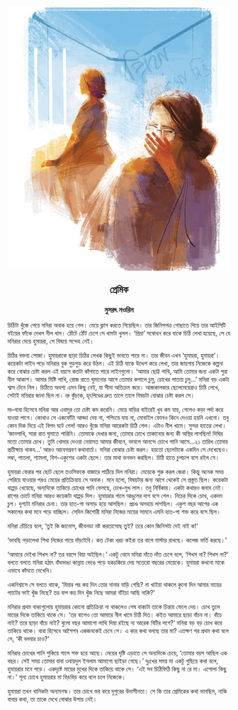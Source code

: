 <div align=center> <img align=center src='../images/prothomalo/প্রেমিক@নুসরৎ-নওরিন.jpg' width=500px >

<h2 align=center>প্রেমিক</h4><h3 align=center>নুসরৎ নওরিন</h3></div>

চিঠিটা খুঁজে পেয়ে মনিরা অবাক হয়ে গেল। মেয়ে ক্লাস করতে গিয়েছিল। তার জিনিসপত্র গোছাতে গিয়ে তার আইসিটি বইয়ের ফাঁকে দেখল নীল খাম। ঠোঁটে ঠোঁট চেপে সে খামটা খুলল। ‘প্রিয়া’ সম্বোধন করে যাকে চিঠি লেখা হয়েছে, সে যে মনিরার মেয়ে হুমায়রা, সে বিষয়ে সন্দেহ নেই।

চিঠির বক্তব্য সোজা। হুমায়রাকে ছাড়া চিঠির লেখক কিছুই ভাবতে পারে না। তার জীবন এখন ‘হুমায়রা, হুমায়রা’। কয়েকটা লাইন পড়ে মনিরার বুক গুড়গুড় করে উঠল। এই চিঠি যাকে উদ্দেশ করে লেখা, তার জায়গায় নিজেকে কল্পনা করে বোঝার চেষ্টা করল এই বয়সে কতটা কাঁপাতে পারে লাইনগুলো। ‘আমার ছোট্ট পাখি, আমি তোমার জন্য একটা পুরা নীল আকাশ। আমার মিষ্টি পাখি, রোজ রাতে ঘুমানোর আগে তোমার কপালে চুমু, চোখের পাতায় চুমু...’ মনিরা বড় একটা শ্বাস টেনে নিল। চিঠিতে অবশ্য এমন কিছু নেই, যা সীমা অতিক্রম করে। আজকালকার ছেলেমেয়েরাও চিঠি লেখে, সেটাই মনিরার জানা ছিল না। ভ্রু কুঁচকে, হৃৎপিণ্ডের দ্রুত তালে তালে বিষয়টা বোঝার চেষ্টা করল সে।

মা–বাবা হিসেবে মনিরা আর এবাদুর তো চেষ্টা কম করেনি। মেয়ে বাড়ির বাইরেই খুব কম যায়, গেলেও কড়া পর্দা করে যাওয়া লাগে। কোথাও সে একফোঁটা আড্ডা দেয় না, শপিংয়ে যায় না, মোবাইল ফোনও কিনে দেওয়া হয়নি এখনো। তবু কোন দিক দিয়ে এই বিপদ ঘটে গেল! আরও খুঁজে মনিরা আরেকটা চিঠি পেল। এটাও নীল খামে। সুন্দর হাতের লেখা। ‘জানপাখি, সারা রাত ঘুমাতে পারিনি। তোমাকে দেখার জন্য, তোমার চোখে তাকানোর জন্য কী অস্থির লাগছিল! দিঘির মতো তোমার চোখ। তুমি খোদার দেওয়া নেয়ামত আমার জীবনে, ভাবলে আনন্দে চোখে পানি আসে...২১ তারিখ তোমার প্রতীক্ষায় থাকব...’ আরও আবেগপ্রবণ কথাবার্তা। মনিরা বোঝার চেষ্টা করল। হয়তো ছেলেটাকে একদিন সে দেখেছেও। লম্বা, পাতলা, শ্যামলা, বিশ-একুশের একটা ছেলে। তার মাথা ভনভন করছিল। চিঠি হাতে চুপচাপ বসে রইল সে।

হুমায়রা ফেরার পর ছোট ছেলে তওসিফকে বাজারে পাঠিয়ে দিল মনিরা। মেয়েকে শুরু করল জেরা। কিন্তু অনেক সময় পেরিয়ে যাওয়ার পরও মেয়ের প্রতিক্রিয়ায় সে অবাক। মনে হলো, বিষয়টার জন্য আগে থেকেই সে প্রস্তুত ছিল। কয়েকটা থাপ্পড় খেয়েছে, অন্যদিকে তাকিয়ে চোখের পানি ফেলছে, চোখ–মুখ লাল। তবু নির্বিকার। একটা কথারও জবাব নেই। রাগের চোটে মনিরা আরও কয়েকটা থাপ্পড় দিল। হুমায়রার গালে আঙুলের দাগ বসে গেল। নিচের দিকে চোখ, একদম চুপ। দৃশ্যটা মনিরার চেনা। তার হাত-পা অসাড় হয়ে আসছিল। প্রচণ্ড অসহায় লাগছিল। একুশ বছর আগের এক সকালের কথা মনে পড়ে যাচ্ছিল। সেদিন কিশোরী মনিরা নিজের মায়ের সামনে এমনি হাত-পা শক্ত করে বসে ছিল।

মনিরা চেঁচিয়ে বলে, ‘তুই কি জানোস, জীবনডা নষ্ট করতাসোছ তুই? তরে কোন জিনিসটা দেই নাই ক!’

‘ভাবছি পড়ালেখা শিখা নিজের পায়ে দাঁড়াইবি। কত টেকা খরচ কইরা তর বাপে মাস্টার রাখছে। কলেজ ভর্তি করছে।’

‘আমারে দেইখা শিখস না? তর বয়সে বিয়া অইছিল।’ একটু থেমে মনিরা দাঁতে দাঁত চেপে বলে, ‘শিখস না? শিখস না?’ বলতে বলতে মনিরা হঠাৎ বাঁধভাঙা কান্নায় ভেঙে পড়ে হকচকিয়ে দেয় সতেরো বছরের মেয়েকে। হুমায়রা কখনো মাকে এভাবে কাঁদতে দেখেনি।

একনিশ্বাসে সে বলতে থাকে, ‘বিয়ার পর কয় দিন তোর নানার বাড়ি গেছি? না খাইয়া থাকলে কুনো দিন আমার মায়ের প্যাটের ভাই খুঁজ নিছে? তর বাপ কয় দিন খুঁজ নিছে আমরা বাঁইচা আছি নাকি?’

মনিরার প্রথম বাক্যগুলোয় হুমায়রার কোনো প্রতিক্রিয়া না থাকলেও শেষ বাক্যটা তাকে চিন্তায় ফেলে দেয়। চোখ তুলে মায়ের দিকে তাকিয়ে থাকে সে। ‘তর বাপেও তো আমারে নীল খামে চিঠি দিত। কইত আমারে ছাড়া বাঁচব না। বাঁচে নাই? তরে ছাড়া বাঁচে নাই? ষুলো বছর আমাগো লাত্থি দিয়া রইছে না আরেক বিটির লগে?’ মনিরা বড় বড় চোখ করে তাকিয়ে থাকে। বাবা হিসেবে আশৈশব একজনকেই চেনে সে। এ কার কথা বলছে তার মা? এতক্ষণ পর প্রথম কথা বলে সে, ‘কী বলবার চাও?’

মনিরার চোখের পানি শুকিয়ে গালে শক্ত হয়ে আছে। মেয়ের দৃষ্টি এড়াতে সে অন্যদিকে চেয়ে, ‘তোমার বয়স আছিল এক বছর। সেই সময় তোমার বাবা ওবায়দুল ইসলাম আমাগো ছাইড়া গেছে।’ দুঃখের সময় মা একটু গুছিয়ে কথা বলে, হুমায়রার মনে পড়ে। একদৃষ্টে মায়ের মুখের দিকে তাকিয়ে থাকে সে। ‘এই সব চিঠিফিঠি কিছু না রে মা। এগোলা কিছু না।’ শূন্য চোখে হুমায়রার মা বিড়বিড় করে বলে চলে নিজেকে।

হুমায়রা তখন খানিকটা অন্যমনস্ক। তার চোখে ভর করে দুপুরের উদাসীনতা। সে কি তার প্রেমিকের কথা ভাবছিল, নাকি বাবার কথা, তা তাকে দেখে বোঝার উপায় নেই।

